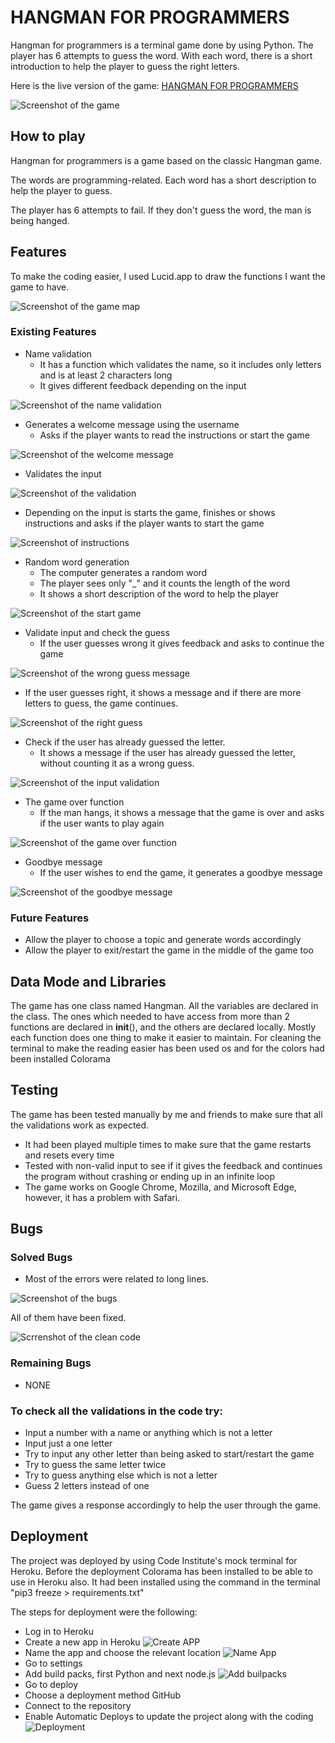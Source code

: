 # HANGMAN FOR PROGRAMMERS

Hangman for programmers is a terminal game done by using Python.
The player has 6 attempts to guess the word. With each word, there is a short introduction to help the player to guess the right letters.

Here is the live version of the game: 
[HANGMAN FOR PROGRAMMERS](https://hangman-for-programmers-1e8bf1b491a5.herokuapp.com/)

![Screenshot of the game](media/hangman.png)

## How to play

Hangman for programmers is a game based on the classic Hangman game. 

The words are programming-related. Each word has a short description to help the player to guess. 

The player has 6 attempts to fail. If they don't guess the word, the man is being hanged.

## Features

To make the coding easier, I used Lucid.app to draw the functions I want the game to have.

![Screenshot of the game map](media/game-map.png)
### Existing Features

+ Name validation
  + It has a function which validates the name, so it includes only letters and is at least 2 characters long
  + It gives different feedback depending on the input

![Screenshot of the name validation](media/name-validation.png)

+ Generates a welcome message using the username
  + Asks if the player wants to read the instructions or start the game

![Screenshot of the welcome message](media/welcome-message.png)

+ Validates the input

![Screenshot of the validation](media/validate-input.png)

  + Depending on the input is starts the game, finishes or shows instructions and asks if the player wants to start the game

![Screenshot of instructions](media/show-instructions.png)

+ Random word generation
  + The computer generates a random word
  + The player sees only "_" and it counts the length of the word
  + It shows a short description of the word to help the player

![Screenshot of the start game](media/start-game.png)

+ Validate input and check the guess
  + If the user guesses wrong it gives feedback and asks to continue the game

![Screenshot of the wrong guess message](media/check-guess.png)

  + If the user guesses right, it shows a message and if there are more letters to guess, the game continues.

![Screenshot of the right guess](media/check-guess-right.png)

+ Check if the user has already guessed the letter.
  + It shows a message if the user has already guessed the letter, without counting it as a wrong guess.

![Screenshot of the input validation](media/validate-guess.png)

+ The game over function
  + If the man hangs, it shows a message that the game is over and asks if the user wants to play again

![Screenshot of the game over function](media/replay.png)

+ Goodbye message
  + If the user wishes to end the game, it generates a goodbye message

![Screenshot of the goodbye message](media/goodbye.png)

### Future Features

+ Allow the player to choose a topic and generate words accordingly
+ Allow the player to exit/restart the game in the middle of the game too

## Data Mode and Libraries
The game has one class named Hangman. All the variables are declared in the class. The ones which needed to have access from more than 2 functions are declared in __init__(), and the others are declared locally.
Mostly each function does one thing to make it easier to maintain.
For cleaning the terminal to make the reading easier has been used os and for the colors had been installed Colorama

## Testing
The game has been tested manually by me and friends to make sure that all the validations work as expected.
+ It had been played multiple times to make sure that the game restarts and resets every time
+ Tested with non-valid input to see if it gives the feedback and continues the program without crashing or ending up in an infinite loop
+ The game works on Google Chrome, Mozilla, and Microsoft Edge, however, it has a problem with Safari.

## Bugs
### Solved Bugs

+ Most of the errors were related to long lines.

![Screenshot of the bugs](media/errors.png)

All of them have been fixed.

![Scrrenshot of the clean code](media/no-errors.png)

### Remaining Bugs
+ NONE

### To check all the validations in the code try:
 + Input a number with a name or anything which is not a letter
 + Input just a one letter
 + Try to input any other letter than being asked to start/restart the game
 + Try to guess the same letter twice
 + Try to guess anything else which is not a letter
 + Guess 2 letters instead of one

 The game gives a response accordingly to help the user through the game.

## Deployment
The project was deployed by using Code Institute's mock terminal for Heroku.
Before the deployment Colorama has been installed to be able to use in Heroku also.
It had been installed using the command in the terminal "pip3 freeze > requirements.txt"

The steps for deployment were the following:
  + Log in to Heroku
  + Create a new app in Heroku
  ![Create APP](media/app.png)
  + Name the app and choose the relevant location
  ![Name App](media/name-app.png)
  + Go to settings
  + Add build packs, first Python and next node.js
  ![Add builpacks](media/builpack.png)
  + Go to deploy
  + Choose a deployment method GitHub
  + Connect to the repository
  + Enable Automatic Deploys to update the project along with the coding
  ![Deployment](media/deployment.png)